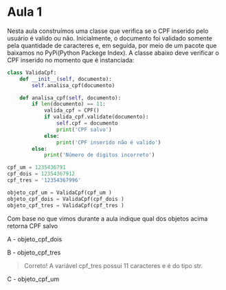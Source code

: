 # Aula 1

Nesta aula construímos uma classe que verifica se o CPF inserido pelo usuário é valido ou não. Inicialmente, o documento foi validado somente pela quantidade de caracteres e, em seguida, por meio de um pacote que baixamos no PyPi(Python Packege Index). A classe abaixo deve verificar o CPF inserido no momento que é instanciada:

```py
class ValidaCpf:
    def __init__(self, documento):
        self.analisa_cpf(documento)

    def analisa_cpf(self, documento):
        if len(documento) == 11:
            valida_cpf = CPF()
            if valida_cpf.validate(documento):
                self.cpf = documento
                print('CPF salvo')
            else:
                print('CPF inserido não é valido')
        else:
            print('Número de digitos incorreto')

cpf_um = 1235436791
cpf_dois = 12354367912
cpf_tres = '12354367996'

objeto_cpf_um = ValidaCpf(cpf_um )
objeto_cpf_dois = ValidaCpf(cpf_dois )
objeto_cpf_tres = ValidaCpf(cpf_tres )
```

Com base no que vimos durante a aula indique qual dos objetos acima retorna CPF salvo

A - objeto_cpf_dois

B - objeto_cpf_tres
> Correto! A variável cpf_tres possui 11 caracteres e é do tipo str.

C - objeto_cpf_um
